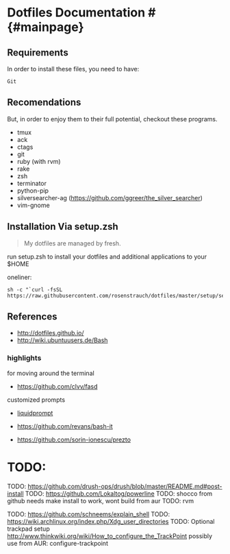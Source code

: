 # Dotfiles Documentation # {#mainpage}

## Requirements ##
In order to install these files, you need to have:

    Git

## Recomendations ##

But, in order to enjoy them to their full potential, checkout these programs.

- tmux
- ack
- ctags
- git
- ruby (with rvm)
- rake
- zsh
- terminator
- python-pip
- silversearcher-ag (https://github.com/ggreer/the_silver_searcher)
- vim-gnome


## Installation Via setup.zsh ##

> My dotfiles are managed by fresh.

run setup.zsh to install your dotfiles and additional applications to your $HOME

oneliner:

```
sh -c "`curl -fsSL https://raw.githubusercontent.com/rosenstrauch/dotfiles/master/setup/setup.zsh`"
```

## References ##

- http://dotfiles.github.io/
- http://wiki.ubuntuusers.de/Bash



### highlights

for moving around the terminal
- https://github.com/clvv/fasd

customized prompts
- [liquidprompt](https://github.com/nojhan/liquidprompt)

- https://github.com/revans/bash-it
- https://github.com/sorin-ionescu/prezto


# TODO:

TODO: https://github.com/drush-ops/drush/blob/master/README.md#post-install
TODO: https://github.com/Lokaltog/powerline
TODO: shocco from github needs make install to work, wont build from aur
TODO: rvm

TODO: https://github.com/schneems/explain_shell
TODO: https://wiki.archlinux.org/index.php/Xdg_user_directories
TODO: Optional trackpad setup http://www.thinkwiki.org/wiki/How_to_configure_the_TrackPoint possibly use from AUR: configure-trackpoint
